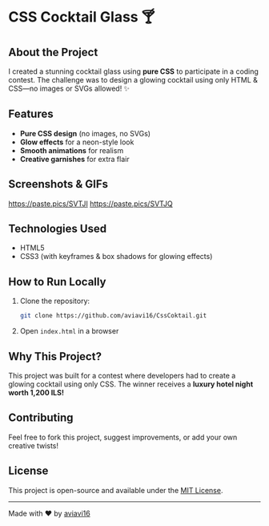 # CSS Cocktail Glass 🍸

## About the Project
I created a stunning cocktail glass using **pure CSS** to participate in a coding contest. The challenge was to design a glowing cocktail using only HTML & CSS—no images or SVGs allowed! ✨

## Features
- **Pure CSS design** (no images, no SVGs)
- **Glow effects** for a neon-style look
- **Smooth animations** for realism
- **Creative garnishes** for extra flair

## Screenshots & GIFs
https://paste.pics/SVTJI
https://paste.pics/SVTJQ

## Technologies Used
- HTML5
- CSS3 (with keyframes & box shadows for glowing effects)

## How to Run Locally
1. Clone the repository:
   ```bash
   git clone https://github.com/aviavi16/CssCoktail.git
   ```
2. Open `index.html` in a browser

## Why This Project?
This project was built for a contest where developers had to create a glowing cocktail using only CSS. The winner receives a **luxury hotel night worth 1,200 ILS!**

## Contributing
Feel free to fork this project, suggest improvements, or add your own creative twists!

## License
This project is open-source and available under the [MIT License](LICENSE).

---
Made with ❤️ by [aviavi16](https://github.com/aviavi16)
